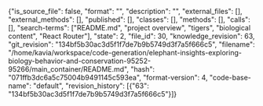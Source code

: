 {"is_source_file": false, "format": "", "description": "", "external_files": [], "external_methods": [], "published": [], "classes": [], "methods": [], "calls": [], "search-terms": ["README.md", "project overview", "tigers", "biological content", "React Router"], "state": 2, "file_id": 30, "knowledge_revision": 63, "git_revision": "134bf5b30ac3d5f1f7de7b9b5749d3f7a5f666c5", "filename": "/home/kavia/workspace/code-generation/elephant-insights-exploring-biology-behavior-and-conservation-95252-95266/main_container/README.md", "hash": "071ffb3dc6a5c75004b9491145c593ea", "format-version": 4, "code-base-name": "default", "revision_history": [{"63": "134bf5b30ac3d5f1f7de7b9b5749d3f7a5f666c5"}]}